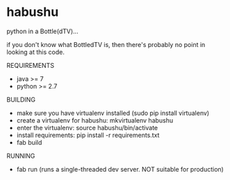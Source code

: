# habushu
python in a Bottle(dTV)...

if you don't know what BottledTV is, then there's probably no point in looking at this code. 

REQUIREMENTS
 - java >= 7
 - python >= 2.7

BUILDING
 - make sure you have virtualenv installed (sudo pip install virtualenv)
 - create a virtualenv for habushu: mkvirtualenv habushu
 - enter the virtualenv: source habushu/bin/activate
 - install requirements: pip install -r requirements.txt 
 - fab build

RUNNING
 - fab run (runs a single-threaded dev server. NOT suitable for production)
